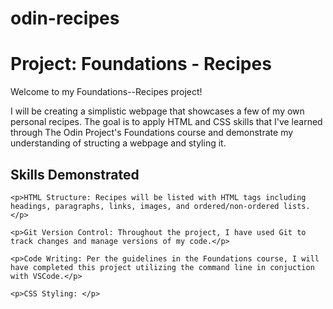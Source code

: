 # odin-recipes
<h1>Project: Foundations - Recipes</h1>

<p>Welcome to my Foundations--Recipes project! 

I will be creating a simplistic webpage that showcases a few of my own personal recipes. The goal is to apply HTML and CSS skills that I've learned through The Odin Project's Foundations course and demonstrate my understanding of structing a webpage and styling it.</p>

<h2>Skills Demonstrated</h2>

    <p>HTML Structure: Recipes will be listed with HTML tags including headings, paragraphs, links, images, and ordered/non-ordered lists.</p>

    <p>Git Version Control: Throughout the project, I have used Git to track changes and manage versions of my code.</p>

    <p>Code Writing: Per the guidelines in the Foundations course, I will have completed this project utilizing the command line in conjuction with VSCode.</p>
    
    <p>CSS Styling: </p>
